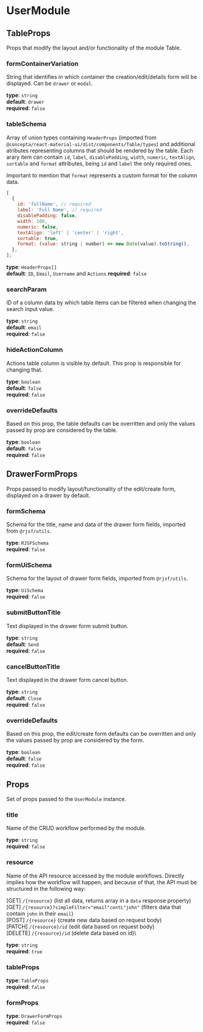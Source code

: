 # UserModule

## **TableProps**

Props that modify the layout and/or functionality of the module Table.

### **formContainerVariation**

String that identifies in which container the creation/edit/details form will be displayed. Can be `drawer` or `modal`.

**type**: `string`\
**default**: `drawer`\
**required**: `false`

### **tableSchema**

Array of union types containing `HeaderProps` (imported from `@concepta/react-material-ui/dist/components/Table/types`) and additional atributes representing columns that should be rendered by the table. Each arary item can contain `id`, `label`, `disablePadding`, `width`, `numeric`, `textAlign`, `sortable` and `format` attributes, being `id` and `label` the only required ones.

Important to mention that `format` represents a custom format for the column data.

```js
[
  {
    id: 'fullName', // required
    label: 'Full Name', // required
    disablePadding: false,
    width: 100,
    numeric: false,
    textAlign: 'left' | 'center' | 'right',
    sortable: true,
    format: (value: string | number) => new Date(value).toString(),
  },
];
```

**type**: `HeaderProps[]`\
**default**: `ID`, `Email`, `Username` and `Actions`
**required**: `false`

### **searchParam**

ID of a column data by which table items can be filtered when changing the search input value.

**type**: `string`\
**default**: `email`\
**required**: `false`

### **hideActionColumn**

Actions table column is visible by default. This prop is responsible for changing that.

**type**: `boolean`\
**default**: `false`\
**required**: `false`

### **overrideDefaults**

Based on this prop, the table defaults can be overritten and only the values passed by prop are considered by the table.

**type**: `boolean`\
**default**: `false`\
**required**: `false`

## **DrawerFormProps**

Props passed to modify layout/functionality of the edit/create form, displayed on a drawer by default.

### **formSchema**

Schema for the title, name and data of the drawer form fields, imported from `@rjsf/utils`.

**type**: `RJSFSchema`\
**required**: `false`

### **formUiSchema**

Schema for the layout of drawer form fields, imported from `@rjsf/utils`.

**type**: `UiSchema`\
**required**: `false`

### **submitButtonTitle**

Text displayed in the drawer form submit button.

**type**: `string`\
**default**: `Send`\
**required**: `false`

### **cancelButtonTitle**

Text displayed in the drawer form cancel button.

**type**: `string`\
**default**: `Close`\
**required**: `false`

### **overrideDefaults**

Based on this prop, the edit/create form defaults can be overritten and only the values passed by prop are considered by the form.

**type**: `boolean`\
**default**: `false`\
**required**: `false`

## Props

Set of props passed to the `UserModule` instance.

### **title**

Name of the CRUD workflow performed by the module.

**type**: `string`\
**required**: `false`

### **resource**

Name of the API resource accessed by the module workflows. Directly implies how the workflow will happen, and because of that, the API must be structured in the following way:

[GET] `/{resource}` (list all data, returns array in a `data` response property)\
[GET] `/{resource}?simpleFilter="email"contL"john"` (filters data that contain `john` in their `email`)\
[POST] `/{resource}` (create new data based on request body)\
[PATCH] `/{resource}/id` (edit data based on request body)\
[DELETE] `/{resource}/id` (delete data based on id)\

**type**: `string`\
**required**: `true`

### **tableProps**

**type**: `TableProps`\
**required**: `false`

### **formProps**

**type**: `DrawerFormProps`\
**required**: `false`
